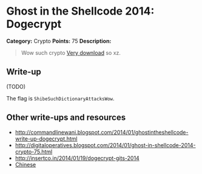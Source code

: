 # Ghost in the Shellcode 2014: Dogecrypt

**Category:** Crypto
**Points:** 75
**Description:**

> Wow such crypto [Very download](https://github.com/ctfs/write-ups/blob/master/ghost-in-the-shellcode-2014/dogecrypt/dogecrypt-b36f587051faafc444417eb10dd47b0f30a52a0b) so xz.

## Write-up

(TODO)

The flag is `ShibeSuchDictionaryAttacksWow`.

## Other write-ups and resources

* <http://commandlinewani.blogspot.com/2014/01/ghostintheshellcode-write-up-dogecrypt.html>
* <http://digitaloperatives.blogspot.com/2014/01/ghost-in-shellcode-2014-crypto-75.html>
* <http://insertco.in/2014/01/19/dogecrypt-gits-2014>
* [Chinese](http://ddaa.logdown.com/posts/176606-gits-2014-crypto-dogecrypt)
